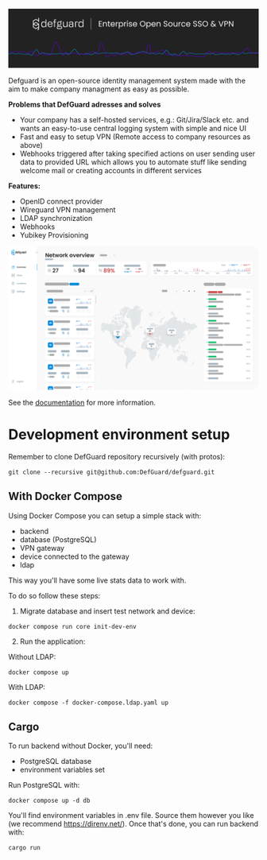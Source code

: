  <p align="center">
    <img src="docs/header.png" alt="defguard">
 </p>

Defguard is an open-source identity management system made with the aim to make company managment as easy as possible.

**Problems that DefGuard adresses and solves**

* Your company has a self-hosted services, e.g.: Git/Jira/Slack etc. and wants an easy-to-use central logging system with simple and nice UI
* Fast and easy to setup VPN (Remote access to company resources as above)
* Webhooks triggered after taking specified actions on user sending user data to provided URL which allows you to automate stuff like sending welcome mail or creating accounts in different services

**Features:**

* OpenID connect provider
* Wireguard VPN management
* LDAP synchronization
* Webhooks
* Yubikey Provisioning

 <p align="center">
    <img src="docs/network-overview.png" alt="defguard">
 </p>

See the [documentation](https://defguard.gitbook.io) for more information.

# Development environment setup

Remember to clone DefGuard repository recursively (with protos):

```
git clone --recursive git@github.com:DefGuard/defguard.git
```

## With Docker Compose

Using Docker Compose you can setup a simple stack with:

* backend
* database (PostgreSQL)
* VPN gateway
* device connected to the gateway
* ldap

This way you'll have some live stats data to work with.

To do so follow these steps:

1. Migrate database and insert test network and device:

```
docker compose run core init-dev-env
```

2. Run the application:

Without LDAP:

```
docker compose up
```

With LDAP:

```
docker compose -f docker-compose.ldap.yaml up
```

## Cargo

To run backend without Docker, you'll need:

* PostgreSQL database
* environment variables set

Run PostgreSQL with:

```
docker compose up -d db
```

You'll find environment variables in .env file. Source them however you like (we recommend https://direnv.net/).
Once that's done, you can run backend with:

```
cargo run
```
